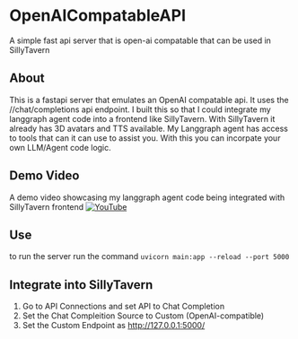 # OpenAICompatableAPI
A simple fast api server that is open-ai compatable that can be used in SillyTavern

## About
This is a fastapi server that emulates an OpenAI compatable api. It uses the //chat/completions api endpoint.
I built this so that I could integrate my langgraph agent code into a frontend like SillyTavern. With SillyTavern it already has 3D avatars and TTS available.
My Langgraph agent has access to tools that can it can use to assist you. With this you can incorpate your own LLM/Agent code logic.

## Demo Video
A demo video showcasing my langgraph agent code being integrated with SillyTavern frontend
[![YouTube](http://i.ytimg.com/vi/oZcm5u4xZHw/hqdefault.jpg)](https://www.youtube.com/watch?v=oZcm5u4xZHw)

## Use
to run the server run the command `uvicorn main:app --reload --port 5000`

## Integrate into SillyTavern
1. Go to API Connections and set API to Chat Completion
2. Set the Chat Compleition Source to Custom (OpenAI-compatible)
3. Set the Custom Endpoint as http://127.0.0.1:5000/
